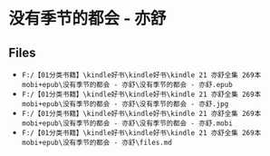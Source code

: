 # 没有季节的都会 - 亦舒

## Files

- `F:/【01分类书籍】\kindle好书\kindle好书\kindle 21 亦舒全集 269本 mobi+epub\没有季节的都会 - 亦舒\没有季节的都会 - 亦舒.epub`
- `F:/【01分类书籍】\kindle好书\kindle好书\kindle 21 亦舒全集 269本 mobi+epub\没有季节的都会 - 亦舒\没有季节的都会 - 亦舒.jpg`
- `F:/【01分类书籍】\kindle好书\kindle好书\kindle 21 亦舒全集 269本 mobi+epub\没有季节的都会 - 亦舒\没有季节的都会 - 亦舒.mobi`
- `F:/【01分类书籍】\kindle好书\kindle好书\kindle 21 亦舒全集 269本 mobi+epub\没有季节的都会 - 亦舒\files.md`
